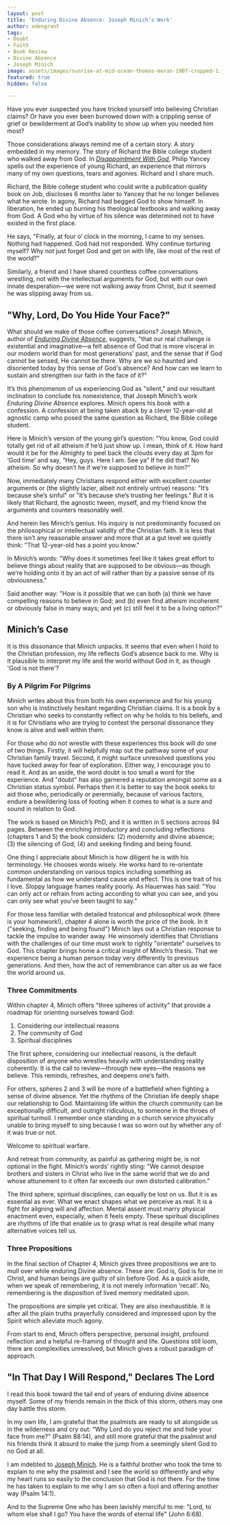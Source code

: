 ```yaml
---
layout: post
title: 'Enduring Divine Absence: Joseph Minich’s Work'
author: edengrant
tags:
- Doubt
- Faith
- Book Review
- Divine Absence
- Joseph Minich
image: assets/images/sunrise-at-mid-ocean-thomas-moran-1907-cropped-1.jpg
featured: true
hidden: false

---
```

Have you ever suspected you have tricked yourself into believing Christian claims? Or have you ever been burrowed down with a crippling sense of grief or bewilderment at God’s inability to show up when you needed him most?

Those considerations always remind me of a certain story. A story embedded in my memory. The story of Richard the Bible college student who walked away from God. In [_Disappointment With God_](https://www.amazon.com/Disappointment-God-Three-Questions-Aloud/dp/031021436X), Philip Yancey spells out the experience of young Richard, an experience that mirrors many of my own questions, tears and agonies. Richard and I share much.

Richard, the Bible college student who could write a publication quality book on Job, discloses 6 months later to Yancey that he no longer believes what he wrote. In agony, Richard had begged God to show himself. In liberation, he ended up burning his theological textbooks and walking away from God. A God who by virtue of his silence was determined not to have existed in the first place.

He says, "Finally, at four o’ clock in the morning, I came to my senses. Nothing had happened. God had not responded. Why continue torturing myself? Why not just forget God and get on with life, like most of the rest of the world?"

Similarly, a friend and I have shared countless coffee conversations wrestling, not with the intellectual arguments for God, but with our own innate desperation—we were not walking away from Christ, but  it seemed he was slipping away from us.

## **"Why, Lord, Do You Hide Your Face?"**

What should we make of those coffee conversations? Joseph Minich, author of [_Enduring Divine Absence_](https://www.amazon.com/Enduring-Divine-Absence-Challenge-Engagements/dp/0999552783), suggests, "that our real challenge is existential and imaginative—a felt absence of God that is more visceral in our modern world than for most generations’ past, and the sense that if God cannot be sensed, He cannot be there. Why are we so haunted and disoriented today by this sense of God's absence? And how can we learn to sustain and strengthen our faith in the face of it?"

It’s this phenomenon of us experiencing God as "silent," and our resultant inclination to conclude his nonexistence, that Joseph Minich’s work _Enduring Divine Absence_ explores. Minich opens his book with a confession. A confession at being taken aback by a clever 12-year-old at agnostic camp who posed the same question as Richard, the Bible college student.

Here is Minich’s version of the young girl’s question: "You know, God could totally get rid of all atheism if he’d just show up. I mean, think of it. How hard would it be for the Almighty to peel back the clouds every day at 3pm for ‘God time’ and say, “Hey, guys. Here I am. See ya” If he did that? No atheism. So why doesn’t he if we’re supposed to believe in him?"

Now, immediately many Christians respond either with excellent counter arguments or (the slightly lazier, albeit not entirely untrue) reasons: "It’s because she’s sinful" or "It’s because she’s trusting her feelings." But it is likely that Richard, the agnostic tween, myself, and my friend know the arguments and counters reasonably well.

And herein lies Minich’s genius. His inquiry is not predominantly focused on the philosophical or intellectual validity of the Christian faith. It is less that there isn’t any reasonable answer and more that at a gut level we quietly think: "That 12-year-old has a point you know."

In Minich’s words: "Why does it sometimes feel like it takes great effort to believe things about reality that are supposed to be obvious—as though we’re holding onto it by an act of will rather than by a passive sense of its obviousness."

Said another way: "How is it possible that we can both (a) think we have compelling reasons to believe in God; and (b) even find atheism incoherent or obviously false in many ways; and yet (c) still feel it to be a living option?"

## **Minich’s Case**

It is this dissonance that Minich unpacks. It seems that even when I hold to the Christian profession, my life reflects God’s absence back to me. Why is it plausible to interpret my life and the world without God in it, as though 'God is not there'?

### By A Pilgrim For Pilgrims

Minich writes about this from both his own experience and for his young son who is instinctively hesitant regarding Christian claims. It is a book by a Christian who seeks to constantly reflect on why he holds to his beliefs, and it is for Christians who are trying to contest the personal dissonance they know is alive and well within them.

For those who do not wrestle with these experiences this book will do one of two things. Firstly, it will helpfully map out the pathway some of your Christian family travel. Second, it might surface unresolved questions you have tucked away for fear of exploration. Either way, I encourage you to read it. And as an aside, the word doubt is too small a word for the experience. And "doubt" has also garnered a reputation amongst some as a Christian status symbol. Perhaps then it is better to say the book seeks to aid those who, periodically or perennially, because of various factors, endure a bewildering loss of footing when it comes to what is a sure and sound in relation to God.

The work is based on Minich’s PhD, and it is written in 5 sections across 94 pages. Between the enriching introductory and concluding reflections (chapters 1 and 5) the book considers: (2) modernity and divine absence; (3) the silencing of God; (4) and seeking finding and being found.

One thing I appreciate about Minich is how diligent he is with his terminology. He chooses words wisely. He works hard to re-orientate common understanding on various topics including something as fundamental as how we understand cause and effect. This is one trait of his I love. Sloppy language frames reality poorly. As Hauerwas has said: "You can only act or refrain from acting according to what you can see, and you can only see what you’ve been taught to say."

For those less familiar with detailed historical and philosophical work (there is your homework!), chapter 4 alone is worth the price of the book. In it ("seeking, finding and being found") Minich lays out a Christian response to tackle the impulse to wander away. He winsomely identifies that Christians with the challenges of our time must work to rightly "orientate" ourselves to God. This chapter brings home a critical insight of Minich’s thesis. That we experience being a human person today very differently to previous generations. And then, how the act of remembrance can alter us as we face the world around us.

### Three Commitments

Within chapter 4, Minich offers "three spheres of activity" that provide a roadmap for orienting ourselves toward God:

1. Considering our intellectual reasons
2. The community of God
3. Spiritual disciplines

The first sphere, considering our intellectual reasons, is the default disposition of anyone who wrestles heavily with understanding reality coherently. It is the call to review—through new eyes—the reasons we believe. This reminds, refreshes, and deepens one’s faith.

For others, spheres 2 and 3 will be more of a battlefield when fighting a sense of divine absence. Yet the rhythms of the Christian life deeply shape our relationship to God. Maintaining life within the church community can be exceptionally difficult, and outright ridiculous, to someone in the throes of spiritual turmoil. I remember once standing in a church service physically unable to bring myself to sing because I was so worn out by whether any of it was true or not.

Welcome to spiritual warfare.

And retreat from community, as painful as gathering might be, is not optional in the fight. Minich’s words’ rightly sting: "We cannot despise brothers and sisters in Christ who live in the same world that we do and whose attunement to it often far exceeds our own distorted calibration."

The third sphere, spiritual disciplines, can equally be lost on us. But it is as essential as ever. What we enact shapes what we perceive as real. It is a fight for aligning will and affection. Mental assent must marry physical enactment even, especially, when it feels empty. These spiritual disciplines are rhythms of life that enable us to grasp what is real despite what many alternative voices tell us.

### Three Propositions

In the final section of Chapter 4, Minich gives three propositions we are to mull over while enduring Divine absence. These are: God is, God is for me in Christ, and human beings are guilty of sin before God. As a quick aside, when we speak of remembering, it is not merely information 'recall'. No, remembering is the disposition of lived memory meditated upon.

The propositions are simple yet critical. They are also inexhaustible. It is after all the plain truths prayerfully considered and impressed upon by the Spirit which alleviate much agony.

From start to end, Minich offers perspective, personal insight, profound reflection and a helpful re-framing of thought and life. Questions still loom, there are complexities unresolved, but Minich gives a robust paradigm of approach.

## **"In That Day I Will Respond," Declares The Lord**

I read this book toward the tail end of years of enduring divine absence myself. Some of my friends remain in the thick of this storm, others may one day battle this storm.

In my own life, I am grateful that the psalmists are ready to sit alongside us in the wilderness and cry out: “Why Lord do you reject me and hide your face from me?” (Psalm 88:14), and still more grateful that the psalmist and his friends think it absurd to make the jump from a seemingly silent God to no God at all.

I am indebted to [Joseph Minich](https://www.youtube.com/watch?v=hH4bncIFYPU&t=1s). He is a faithful brother who took the time to explain to me why the psalmist and I see the world so differently and why my heart runs so easily to the conclusion that God is not there. For the time he has taken to explain to me why I am so often a fool and offering another way (Psalm 14:1).

And to the Supreme One who has been lavishly merciful to me: "Lord, to whom else shall I go? You have the words of eternal life" (John 6:68).
